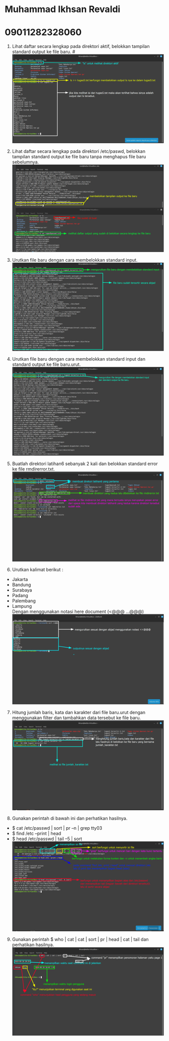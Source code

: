 # Muhammad Ikhsan Revaldi
# 09011282328060

1. Lihat daftar secara lengkap pada direktori aktif, belokkan tampilan standard output ke file baru. # ![gambar 1](https://github.com/Hiratsuu/Tugas-Praktikum-4_Muhammad-Ikhsan-Revaldi_09011282328060_SK3C/blob/main/Tugas%205%20praktikum%204/step%201.png?raw=true)
   
2. Lihat daftar secara lengkap pada direktori /etc/paswd, belokkan tampilan standard output ke file baru tanpa menghapus file baru sebelumnya. ![gambar 2](https://github.com/Hiratsuu/Tugas-Praktikum-4_Muhammad-Ikhsan-Revaldi_09011282328060_SK3C/blob/main/Tugas%205%20praktikum%204/step%202.png?raw=true)
   
3. Urutkan file baru dengan cara membelokkan standard input. ![gambar 3](https://github.com/Hiratsuu/Tugas-Praktikum-4_Muhammad-Ikhsan-Revaldi_09011282328060_SK3C/blob/main/Tugas%205%20praktikum%204/step%203.png?raw=true)
   
4. Urutkan file baru dengan cara membelokkan standard input dan standard output ke file baru.urut. ![gambar 4](https://github.com/Hiratsuu/Tugas-Praktikum-4_Muhammad-Ikhsan-Revaldi_09011282328060_SK3C/blob/main/Tugas%205%20praktikum%204/step%204.jpg?raw=true)
   
5. Buatlah direktori latihan6 sebanyak 2 kali dan belokkan standard error ke file rmdirerror.txt. ![gambar 5](https://github.com/Hiratsuu/Tugas-Praktikum-4_Muhammad-Ikhsan-Revaldi_09011282328060_SK3C/blob/main/Tugas%205%20praktikum%204/step%205.png?raw=true)
  
6.  Urutkan kalimat berikut :  
- Jakarta  
- Bandung  
- Surabaya  
- Padang  
- Palembang  
- Lampung  
Dengan menggunakan notasi here document (<@@@ …@@@)
![gambar 6](https://github.com/Hiratsuu/Tugas-Praktikum-4_Muhammad-Ikhsan-Revaldi_09011282328060_SK3C/blob/main/Tugas%205%20praktikum%204/step%206.png?raw=true)

7. Hitung jumlah baris, kata dan karakter dari file baru.urut dengan menggunakan filter dan tambahkan data tersebut ke file baru.
  ![gambar 7](https://github.com/Hiratsuu/Tugas-Praktikum-4_Muhammad-Ikhsan-Revaldi_09011282328060_SK3C/blob/main/Tugas%205%20praktikum%204/step%207.png?raw=true)
  
8. Gunakan perintah di bawah ini dan perhatikan hasilnya. 
- $ cat /etc/passwd | sort | pr –n | grep tty03  
- $ find /etc –print | head  
- $ head /etc/passwd | tail –5 | sort
  ![gambar 8](https://github.com/Hiratsuu/Tugas-Praktikum-4_Muhammad-Ikhsan-Revaldi_09011282328060_SK3C/blob/main/Tugas%205%20praktikum%204/step%208.png?raw=true)
  
9. Gunakan perintah $ who | cat | cat | sort | pr | head | cat | tail dan perhatikan hasilnya. ![gambar 9](https://github.com/Hiratsuu/Tugas-Praktikum-4_Muhammad-Ikhsan-Revaldi_09011282328060_SK3C/blob/main/Tugas%205%20praktikum%204/step%209.png?raw=true)
